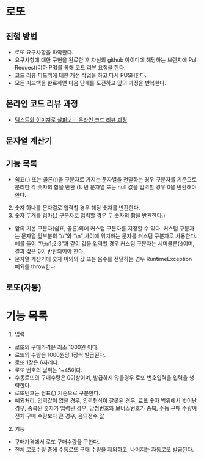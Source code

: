 # 로또
## 진행 방법
* 로또 요구사항을 파악한다.
* 요구사항에 대한 구현을 완료한 후 자신의 github 아이디에 해당하는 브랜치에 Pull Request(이하 PR)를 통해 코드 리뷰 요청을 한다.
* 코드 리뷰 피드백에 대한 개선 작업을 하고 다시 PUSH한다.
* 모든 피드백을 완료하면 다음 단계를 도전하고 앞의 과정을 반복한다.

## 온라인 코드 리뷰 과정
* [텍스트와 이미지로 살펴보는 온라인 코드 리뷰 과정](https://github.com/next-step/nextstep-docs/tree/master/codereview)

## 문자열 계산기 
## 기능 목록
* 쉼표(,) 또는 콜론(:)을 구분자로 가지는 문자열을 전달하는 경우 구분자를 기준으로 분리한 각 숫자의 합을 반환
(1. 빈 문자열 또는 null 값을 입력할 경우 0을 반환해야 한다.
 2. 숫자 하나를 문자열로 입력할 경우 해당 숫자를 반환한다.
 3. 숫자 두개를 컴마(,) 구분자로 입력할 경우 두 숫자의 합을 반환한다.)
 * 앞의 기본 구분자(쉼표, 콜론)외에 커스텀 구분자를 지정할 수 있다. 커스텀 구분자는 문자열 앞부분의 “//”와 “\n” 사이에 위치하는 문자를 커스텀 구분자로 사용한다. 예를 들어 “//;\n1;2;3”과 같이 값을 입력할 경우 커스텀 구분자는 세미콜론(;)이며, 결과 값은 6이 반환되어야 한다.
 * 문자열 계산기에 숫자 이외의 값 또는 음수를 전달하는 경우 RuntimeException 예외를 throw한다
 
## 로또(자동)
# 기능 목록
1. 입력 
- 로또의 구매가격은 최소 1000원 이다. 
- 로또의 수량은 1000원당 1장씩 발급된다. 
- 로또 1장은 6자리다.
- 로또 번호의 범위는 1~45이다.
- 수동로또의 구매수량은 0이상이며, 발급하지 않을경우 로또 번호입력을 입력을 생략한다.
- 로또번호는 쉼표(,) 기준으로 구분한다.    
- 예외처리: 입력값이 없을 경우, 입력형식이 잘못된 경우, 로또 숫자 범위에서 벗어난 경우, 
중복된 숫자가 입력된 경우, 당첨번호와 보너스번호가 중복, 수동 구매 수량이 전체 구매 수량보다 큰 경우, 음의정수 값 

2. 기능 
- 구매가격에서 로또 구매수량을 구한다. 
- 전체 로또수량 중에 수동로또 구매 수량을 제외하고, 나머지는 자동로또 발급된다.
 

 
 